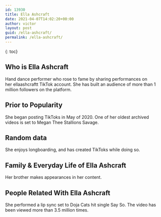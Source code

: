 ```yaml
---
id: 13930
title: Ella Ashcraft
date: 2021-04-07T14:02:20+00:00
author: victor
layout: post
guid: /ella-ashcraft/
permalink: /ella-ashcraft/
---
```



{: toc}


## Who is Ella Ashcraft



Hand dance performer who rose to fame by sharing performances on her ellaashcraftt TikTok account. She has built an audience of more than 1 million followers on the platform.

                
                
                
## Prior to Popularity



She began posting TikToks in May of 2020. One of her oldest archived videos is set to Megan Thee Stallions Savage.

                
                
                
## Random data



She enjoys longboarding, and has created TikToks while doing so.

                
                
                
## Family & Everyday Life of Ella Ashcraft



Her brother makes appearances in her content. 

                
                
                
## People Related With Ella Ashcraft



She performed a lip sync set to Doja Cats hit single Say So. The video has been viewed more than 3.5 million times. 

                
              
            
          
          
          